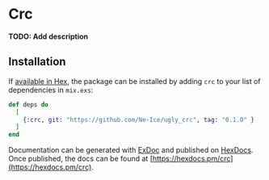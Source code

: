 # Crc

**TODO: Add description**

## Installation

If [available in Hex](https://hex.pm/docs/publish), the package can be installed
by adding `crc` to your list of dependencies in `mix.exs`:

```elixir
def deps do
  [
    {:crc, git: "https://github.com/Ne-Ice/ugly_crc", tag: "0.1.0" }
  ]
end
```

Documentation can be generated with [ExDoc](https://github.com/elixir-lang/ex_doc)
and published on [HexDocs](https://hexdocs.pm). Once published, the docs can
be found at [https://hexdocs.pm/crc](https://hexdocs.pm/crc).

